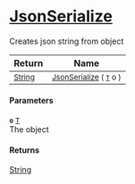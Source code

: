 # [JsonSerialize](./SerializationHelper-100664074.md)

Creates json string from object

| Return | Name | 
| --- | --- | 
| <sub>[String](https://docs.microsoft.com/en-us/dotnet/api/System.String)</sub>| <sub>[JsonSerialize](./SerializationHelper-100664074.md) ( [`T`](./SerializationHelper-100664074.md) o )</sub>| <br>


#### Parameters
**`o`**  [`T`](./SerializationHelper-100664074.md)<br>The object
#### Returns
[String](https://docs.microsoft.com/en-us/dotnet/api/System.String)